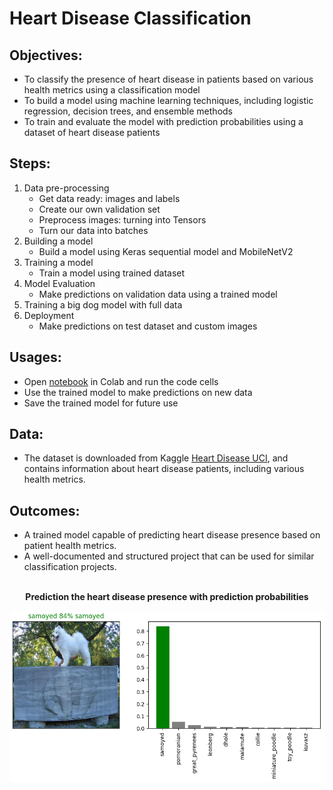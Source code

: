 # Heart Disease Classification

## Objectives:
- To classify the presence of heart disease in patients based on various health metrics using a classification model
- To build a model using machine learning techniques, including logistic regression, decision trees, and ensemble methods
- To train and evaluate the model with prediction probabilities using a dataset of heart disease patients

## Steps:
1. Data pre-processing
    - Get data ready: images and labels
    - Create our own validation set
    - Preprocess images: turning into Tensors
    - Turn our data into batches
2. Building a model
    - Build a model using Keras sequential model and MobileNetV2
3. Training a model
    - Train a model using trained dataset
4. Model Evaluation
    - Make predictions on validation data using a trained model
5. Training a big dog model with full data
6. Deployment
    - Make predictions on test dataset and custom images

## Usages:
- Open [notebook](https://colab.research.google.com/github/OCR-tech/project-DataScience/blob/main/2_Heart_Disease_Classification/notebook.ipynb) in Colab and run the code cells
- Use the trained model to make predictions on new data
- Save the trained model for future use

## Data:
- The dataset is downloaded from Kaggle [Heart Disease UCI](https://www.kaggle.com/ronitf/heart-disease-uci), and contains information about heart disease patients, including various health metrics.

## Outcomes:
- A trained model capable of predicting heart disease presence based on patient health metrics.
- A well-documented and structured project that can be used for similar classification projects.
<br><br>

<p align="center"><b>Prediction the heart disease presence with prediction probabilities</b></p>
<div align="center">
  <img src="https://github.com/OCR-tech/OCR-tech/blob/main/docs/img/project_ds2a.png"/>
</div>
<br>